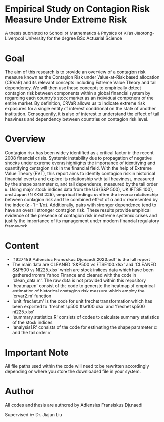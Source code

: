 # Empirical Study on Contagion Risk Measure Under Extreme Risk
A thesis submitted to School of Mathematics & Physics of Xi’an Jiaotong-Liverpool University for the degree BSc Actuarial Science

# Goal
The aim of this research is to provide an overview of a contagion risk measure known as the
Contagion Risk under Value-at-Risk based allocation (CRVaR) and its relevant concepts including
Extreme Value Theory and tail dependency. We will then use these concepts to empirically
detect contagion risk between components within a global financial system by regarding each
country’s stock market as an individual component of the entire market. By definition, CRVaR
allows us to indicate extreme risk exposures for a single entity of interest conditional on the
state of another institution. Consequently, it is also of interest to understand the effect of tail
heaviness and dependency between countries on contagion risk level.

# Overview
Contagion risk has been widely identified as a critical factor in the recent 2008 financial crisis.
Systemic instability due to propagation of negative shocks under extreme events highlights the
importance of identifying and quantifying contagion risk in the financial field. With the help of
Extreme Value Theory (EVT), this report aims to identify contagion risk in historical financial
events and explore its relationship with tail heaviness, measured by the shape parameter α, and
tail dependence, measured by the tail order κ. Using major stock indices data from the US
(S&P 500), UK (FTSE 100), and Japan (NIKKEI 225), empirical findings confirm the inverse
relationship between contagion risk and the combined effect of α and κ represented by the index
(κ - 1 - 1/α). Additionally, pairs with stronger dependence tend to have an overall stronger
contagion risk. These results provide empirical evidence of the presence of contagion risk in
extreme systemic crises and justify the importance of its management under modern financial
regulatory framework.

# Content
* '1927459_Adlensius Fransiskus Djunaedi_2023.pdf' is the full report
* The main data are CLEANED 'S&P500 vs FTSE100.xlsx' and 'CLEANED S&P500 vs NI225.xlsx' which are stock indices data which have been gathered fromm Yahoo Finance and cleaned with the code in 'clean_data.m'.
The raw data is not provided within this repository
* 'heatmap.m' consist of the code to generate the heatmap of empirical estimation of historical contagion risk measure which employ the 'crvar2.m' function
* 'unit_frechet.m' is the code for unit frechet transformation which has been exported to 'frechet sp500 ftse100.xlsx' and 'frechet sp500 ni225.xlsx'
* 'summary_statistics.R' consists of codes to calculate summary statistics of the stock indices
* 'analysis1.R' consists of the code for estimating the shape parameter α and the tail order κ

# Important Note
All file paths used within the code will need to be rewritten accordingly depending on where you store the downloaded file in your system.

# Author
All codes and thesis are authored by Adlensius Fransiskus Djunaedi

Supervised by Dr. Jiajun Liu
